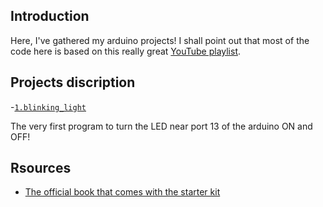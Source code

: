 ## Introduction
Here, I've gathered my arduino projects!
I shall point out that most of the code here is based on this really great [YouTube playlist](https://www.youtube.com/playlist?list=PLGs0VKk2DiYw-L-RibttcvK-WBZm8WLEP).

## Projects discription
-[`1.blinking_light`](https://github.com/ShayanShahrabi/Arduino/tree/main/1.blinking_light)

The very first program to turn the LED near port 13 of the arduino ON and OFF!

## Rsources
- [The official book that comes with the starter kit](https://www.eitkw.com/wp-content/uploads/2020/03/Arduino_Projects_Book.pdf)